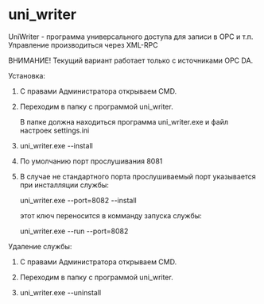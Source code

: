 # uni_writer
UniWriter - программа универсального доступа для записи в OPC и т.п. Управление производиться через XML-RPC 


ВНИМАНИЕ! Текущий вариант работает только с источниками OPC DA.

Установка:

1. С правами Администратора открываем CMD.

2. Переходим в папку с программой uni_writer.

    В папке должна находиться программа uni_writer.exe и файл настроек settings.ini

3. uni_writer.exe --install

4. По умолчанию порт прослушивания 8081

5. В случае не стандартного порта прослушиваемый порт указывается при инсталляции службы:

    uni_writer.exe --port=8082 --install

    этот ключ переносится в комманду запуска службы:

    uni_writer.exe --run --port=8082

Удаление службы:

1. С правами Администратора открываем CMD.

2. Переходим в папку с программой uni_writer.

3. uni_writer.exe --uninstall


